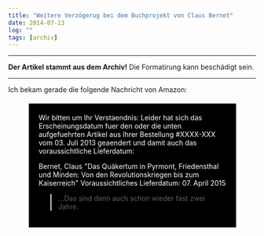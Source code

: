 ```yaml
---
title: "Weitere Verzögerug bei dem Buchprojekt von Claus Bernet"
date: 2014-07-13
log: ""
tags: [archiv]
---
```

<hr><b>Der Artikel stammt aus dem Archiv!</b> Die Formatirung kann beschädigt sein.<hr>
Ich bekam gerade die folgende Nachricht von Amazon:

<blockquote style="margin: 20px 40px 20px 40px; padding: 20px; background-color: #000; color: white;">
Wir bitten um Ihr Verstaendnis: Leider hat sich das Erscheinungsdatum fuer den oder die unten aufgefuehrten Artikel aus Ihrer Bestellung #XXXX-XXX vom 03. Juli 2013 geaendert und damit auch das voraussichtliche Lieferdatum:

Bernet, Claus "Das Quäkertum in Pyrmont, Friedensthal und Minden: Von den Revolutionskriegen bis zum Kaiserreich"
Voraussichtliches Lieferdatum: 07. April 2015
 <blockquote>

...Das sind dann auch schon wieder fast zwei Jahre. 
